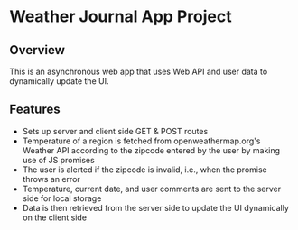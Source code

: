 # Weather Journal App Project

## Overview
This is an asynchronous web app that uses Web API and user data to dynamically update the UI. 

## Features
* Sets up server and client side GET & POST routes
* Temperature of a region is fetched from openweathermap.org's Weather API according to the zipcode entered by the user by making use of JS promises
* The user is alerted if the zipcode is invalid, i.e., when the promise throws an error
* Temperature, current date, and user comments are sent to the server side for local storage
* Data is then retrieved from the server side to update the UI dynamically on the client side
